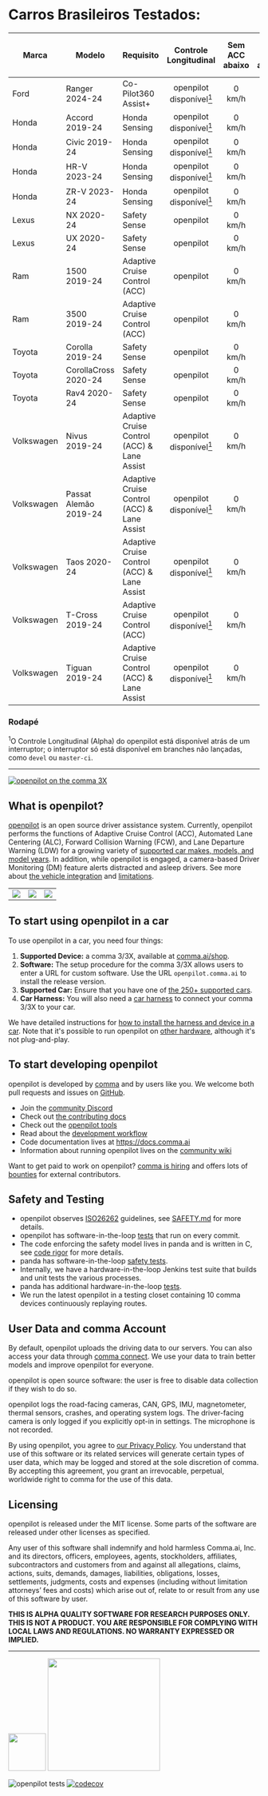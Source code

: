 # Carros Brasileiros Testados:
|Marca|Modelo|Requisito|Controle Longitudinal|Sem ACC abaixo|Sem ALC abaixo|Torque na Direção|Continua após parada completa|Hardware Necessário|Vídeo|
|---|---|---|:---:|:---:|:---:|:---:|:---:|:---:|:---:|
|Ford|Ranger 2024-24|Co-Pilot360 Assist+|openpilot disponível[<sup>1</sup>](#rodapé)|0 km/h|0 km/h|[![star](docs/assets/icon-star-half.svg)](##)|[![star](docs/assets/icon-star-full.svg)](##)|<details><summary>Peças</summary><sub>- 1 cabo RJ45 (2m)<br>- 1 Conector Ford-Q3<br>- 1 comma 3X<br>- 1 comma power v2<br>- 1 harness box<br>- 1 mount<br>- 1 right angle OBD-C cable (1.5 ft)</sub></details>|<a href="https://youtu.be/-n6gscKBqhA" target="_blank"><img height="18px" src="docs/assets/icon-youtube.svg"></img></a>|
|Honda|Accord 2019-24|Honda Sensing|openpilot disponível[<sup>1</sup>](#rodapé)|0 km/h|0 km/h|[![star](docs/assets/icon-star-empty.svg)](##)|[![star](docs/assets/icon-star-half.svg)](##)|<details><summary>Peças</summary><sub>- 1 cabo RJ45 (2m)<br>- 1 Conector Honda Bosch-B<br>- 1 comma 3<br>- 1 comma power v2<br>- 1 harness box<br>- 1 mount<br>- 1 right angle OBD-C cable (1.5 ft)</sub></details>|<a href="https://youtu.be/-M-XU9abKzM" target="_blank"><img height="18px" src="docs/assets/icon-youtube.svg"></img></a>|
|Honda|Civic 2019-24|Honda Sensing|openpilot disponível[<sup>1</sup>](#rodapé)|0 km/h|0 km/h|[![star](docs/assets/icon-star-empty.svg)](##)|[![star](docs/assets/icon-star-half.svg)](##)|<details><summary>Peças</summary><sub>- 1 cabo RJ45 (2m)<br>- 1 Conector Honda Bosch-B<br>- 1 comma 3<br>- 1 comma power v2<br>- 1 harness box<br>- 1 mount<br>- 1 right angle OBD-C cable (1.5 ft)</sub></details>|<a href="https://youtu.be/-M-XU9abKzM" target="_blank"><img height="18px" src="docs/assets/icon-youtube.svg"></img></a>|
|Honda|HR-V 2023-24|Honda Sensing|openpilot disponível[<sup>1</sup>](#rodapé)|0 km/h|0 km/h|[![star](docs/assets/icon-star-empty.svg)](##)|[![star](docs/assets/icon-star-half.svg)](##)|<details><summary>Peças</summary><sub>- 1 cabo RJ45 (2m)<br>- 1 Conector Honda Bosch-B<br>- 1 comma 3<br>- 1 comma power v2<br>- 1 harness box<br>- 1 mount<br>- 1 right angle OBD-C cable (1.5 ft)</sub></details>|<a href="https://youtu.be/Q11veROVwF4" target="_blank"><img height="18px" src="docs/assets/icon-youtube.svg"></img></a>|
|Honda|ZR-V 2023-24|Honda Sensing|openpilot disponível[<sup>1</sup>](#rodapé)|0 km/h|0 km/h|[![star](docs/assets/icon-star-empty.svg)](##)|[![star](docs/assets/icon-star-half.svg)](##)|<details><summary>Peças</summary><sub>- 1 cabo RJ45 (2m)<br>- 1 Conector Honda Bosch-B<br>- 1 comma 3<br>- 1 comma power v2<br>- 1 harness box<br>- 1 mount<br>- 1 right angle OBD-C cable (1.5 ft)</sub></details>|<a href="https://youtu.be/Q11veROVwF4" target="_blank"><img height="18px" src="docs/assets/icon-youtube.svg"></img></a>|
|Lexus|NX 2020-24|Safety Sense|openpilot|0 km/h|0 km/h|[![star](docs/assets/icon-star-full.svg)](##)|[![star](docs/assets/icon-star-full.svg)](##)|<details><summary>Peças</summary><sub>- 1 cabo RJ45 (2m)<br>- 1 Conector Toyota-A<br>- 1 comma 3<br>- 1 comma power v2<br>- 1 harness box<br>- 1 mount<br>- 1 right angle OBD-C cable (1.5 ft)<br>- 1 módulo Sato<br><a href="https://produto.mercadolivre.com.br/MLB-4035054242-modulo-pra-desbloqueio-do-cruzeiro-adaptativo-sub-27kmh-_JM">Compre Aqui</a></sub></details>|<a href="https://youtu.be/QEwSZL4gcdM" target="_blank"><img height="18px" src="docs/assets/icon-youtube.svg"></img></a>|
|Lexus|UX 2020-24|Safety Sense|openpilot|0 km/h|0 km/h|[![star](docs/assets/icon-star-full.svg)](##)|[![star](docs/assets/icon-star-full.svg)](##)|<details><summary>Peças</summary><sub>- 1 cabo RJ45 (2m)<br>- 1 Conector Toyota-A<br>- 1 comma 3<br>- 1 comma power v2<br>- 1 harness box<br>- 1 mount<br>- 1 right angle OBD-C cable (1.5 ft)<br>- 1 módulo Sato<br><a href="https://produto.mercadolivre.com.br/MLB-4035054242-modulo-pra-desbloqueio-do-cruzeiro-adaptativo-sub-27kmh-_JM">Compre Aqui</a></sub></details>|<a href="https://youtu.be/QEwSZL4gcdM" target="_blank"><img height="18px" src="docs/assets/icon-youtube.svg"></img></a>|
|Ram|1500 2019-24|Adaptive Cruise Control (ACC)|openpilot|0 km/h|52 km/h|[![star](docs/assets/icon-star-empty.svg)](##)|[![star](docs/assets/icon-star-half.svg)](##)|<details><summary>Peças</summary><sub>- 1 cabo RJ45 (2m)<br>- 1 Conector FCA<br>- 1 comma 3<br>- 1 comma power v2<br>- 1 harness box<br>- 1 mount<br>- 1 right angle OBD-C cable (1.5 ft)</sub></details>|<a href="https://youtu.be/9atD_TQxMjg" target="_blank"><img height="18px" src="docs/assets/icon-youtube.svg"></img></a>|
|Ram|3500 2019-24|Adaptive Cruise Control (ACC)|openpilot|0 km/h|52 km/h|[![star](docs/assets/icon-star-empty.svg)](##)|[![star](docs/assets/icon-star-half.svg)](##)|<details><summary>Peças</summary><sub>- 1 cabo RJ45 (2m)<br>- 1 Conector FCA<br>- 1 comma 3<br>- 1 comma power v2<br>- 1 harness box<br>- 1 mount<br>- 1 right angle OBD-C cable (1.5 ft)</sub></details>|<a href="https://youtu.be/u4F8qyDtZnY" target="_blank"><img height="18px" src="docs/assets/icon-youtube.svg"></img></a>|
|Toyota|Corolla 2019-24|Safety Sense|openpilot|0 km/h|0 km/h|[![star](docs/assets/icon-star-full.svg)](##)|[![star](docs/assets/icon-star-full.svg)](##)|<details><summary>Peças</summary><sub>- 1 cabo RJ45 (2m)<br>- 1 Conector Toyota-A<br>- 1 comma 3<br>- 1 comma power v2<br>- 1 harness box<br>- 1 mount<br>- 1 right angle OBD-C cable (1.5 ft)<br>- 1 módulo Sato<br><a href="https://produto.mercadolivre.com.br/MLB-4035054242-modulo-pra-desbloqueio-do-cruzeiro-adaptativo-sub-27kmh-_JM">Compre Aqui</a></sub></details>|<a href="https://youtube.com/@comma_ai.brasil" target="_blank"><img height="18px" src="docs/assets/icon-youtube.svg"></img></a>|
|Toyota|CorollaCross 2020-24|Safety Sense|openpilot|0 km/h|0 km/h|[![star](docs/assets/icon-star-full.svg)](##)|[![star](docs/assets/icon-star-full.svg)](##)|<details><summary>Peças</summary><sub>- 1 cabo RJ45 (2m)<br>- 1 Conector Toyota-A<br>- 1 comma 3<br>- 1 comma power v2<br>- 1 harness box<br>- 1 mount<br>- 1 right angle OBD-C cable (1.5 ft)<br>- 1 módulo Sato<br><a href="https://produto.mercadolivre.com.br/MLB-4035054242-modulo-pra-desbloqueio-do-cruzeiro-adaptativo-sub-27kmh-_JM">Compre Aqui</a></sub></details>|<a href="https://youtube.com/@comma_ai.brasil" target="_blank"><img height="18px" src="docs/assets/icon-youtube.svg"></img></a>|
|Toyota|Rav4 2020-24|Safety Sense|openpilot|0 km/h|0 km/h|[![star](docs/assets/icon-star-full.svg)](##)|[![star](docs/assets/icon-star-full.svg)](##)|<details><summary>Peças</summary><sub>- 1 cabo RJ45 (2m)<br>- 1 Conector Toyota-A<br>- 1 comma 3<br>- 1 comma power v2<br>- 1 harness box<br>- 1 mount<br>- 1 right angle OBD-C cable (1.5 ft)<br>- 1 módulo Sato<br><a href="https://produto.mercadolivre.com.br/MLB-4035054242-modulo-pra-desbloqueio-do-cruzeiro-adaptativo-sub-27kmh-_JM">Compre Aqui</a></sub></details>|<a href="https://youtu.be/fgfhXYrOsLw" target="_blank"><img height="18px" src="docs/assets/icon-youtube.svg"></img></a>|
|Volkswagen|Nivus 2019-24|Adaptive Cruise Control (ACC) & Lane Assist|openpilot disponível[<sup>1</sup>](#rodapé)|0 km/h|0 km/h|[![star](docs/assets/icon-star-half.svg)](##)|[![star](docs/assets/icon-star-half.svg)](##)|<details><summary>Peças</summary><sub>- 1 cabo RJ45 (2m)<br>- 1 Conector J533<br>- 1 comma 3<br>- 1 comma power v2<br>- 1 harness box<br>- 1 mount<br>- 1 longo right angle OBD-C cable (3m)</sub></details>|<a href="https://youtu.be/AqeI7-DUPPE" target="_blank"><img height="18px" src="docs/assets/icon-youtube.svg"></img></a>|
|Volkswagen|Passat Alemão 2019-24|Adaptive Cruise Control (ACC) & Lane Assist|openpilot disponível[<sup>1</sup>](#rodapé)|0 km/h|0 km/h|[![star](docs/assets/icon-star-half.svg)](##)|[![star](docs/assets/icon-star-half.svg)](##)|<details><summary>Peças</summary><sub>- 1 cabo RJ45 (2m)<br>- 1 Conector J533<br>- 1 comma 3<br>- 1 comma power v2<br>- 1 harness box<br>- 1 mount<br>- 1 longo right angle OBD-C cable (3m)</sub></details>|<a href="https://youtu.be/AqeI7-DUPPE" target="_blank"><img height="18px" src="docs/assets/icon-youtube.svg"></img></a>|
|Volkswagen|Taos 2020-24|Adaptive Cruise Control (ACC) & Lane Assist|openpilot disponível[<sup>1</sup>](#rodapé)|0 km/h|0 km/h|[![star](docs/assets/icon-star-half.svg)](##)|[![star](docs/assets/icon-star-half.svg)](##)|<details><summary>Peças</summary><sub>- 1 cabo RJ45 (2m)<br>- 1 Conector J533<br>- 1 comma 3<br>- 1 comma power v2<br>- 1 harness box<br>- 1 mount<br>- 1 longo right angle OBD-C cable (3m)</sub></details>|<a href="https://youtu.be/AqeI7-DUPPE" target="_blank"><img height="18px" src="docs/assets/icon-youtube.svg"></img></a>|
|Volkswagen|T-Cross 2019-24|Adaptive Cruise Control (ACC)|openpilot disponível[<sup>1</sup>](#rodapé)|0 km/h|0 km/h|[![star](docs/assets/icon-star-half.svg)](##)|[![star](docs/assets/icon-star-half.svg)](##)|<details><summary>Peças</summary><sub>- 1 cabo RJ45 (2m)<br>- 1 Conector J533<br>- 1 comma 3<br>- 1 comma power v2<br>- 1 harness box<br>- 1 mount<br>- 1 longo right angle OBD-C cable (3m)</sub></details>|<a href="https://youtu.be/AqeI7-DUPPE" target="_blank"><img height="18px" src="docs/assets/icon-youtube.svg"></img></a>|
|Volkswagen|Tiguan 2019-24|Adaptive Cruise Control (ACC) & Lane Assist|openpilot disponível[<sup>1</sup>](#rodapé)|0 km/h|0 km/h|[![star](docs/assets/icon-star-half.svg)](##)|[![star](docs/assets/icon-star-half.svg)](##)|<details><summary>Peças</summary><sub>- 1 cabo RJ45 (2m)<br>- 1 Conector J533<br>- 1 comma 3<br>- 1 comma power v2<br>- 1 harness box<br>- 1 mount<br>- 1 longo right angle OBD-C cable (3m)</sub></details>|<a href="https://youtu.be/AqeI7-DUPPE" target="_blank"><img height="18px" src="docs/assets/icon-youtube.svg"></img></a>|

### Rodapé
<sup>1</sup>O Controle Longitudinal (Alpha) do openpilot está disponível atrás de um interruptor; o interruptor só está disponível em branches  não lançadas, como `devel` ou `master-ci`. <br />

------
[![openpilot on the comma 3X](https://github.com/commaai/openpilot/assets/8762862/f09e6d29-db2d-4179-80c2-51e8d92bdb5c)](https://comma.ai/shop/comma-3x)


What is openpilot?
------

[openpilot](http://github.com/commaai/openpilot) is an open source driver assistance system. Currently, openpilot performs the functions of Adaptive Cruise Control (ACC), Automated Lane Centering (ALC), Forward Collision Warning (FCW), and Lane Departure Warning (LDW) for a growing variety of [supported car makes, models, and model years](docs/CARS.md). In addition, while openpilot is engaged, a camera-based Driver Monitoring (DM) feature alerts distracted and asleep drivers. See more about [the vehicle integration](docs/INTEGRATION.md) and [limitations](docs/LIMITATIONS.md).

<table>
  <tr>
    <td><a href="https://youtu.be/NmBfgOanCyk" title="Video By Greer Viau"><img src="https://github.com/commaai/openpilot/assets/8762862/2f7112ae-f748-4f39-b617-fabd689c3772"></a></td>
    <td><a href="https://youtu.be/VHKyqZ7t8Gw" title="Video By Logan LeGrand"><img src="https://github.com/commaai/openpilot/assets/8762862/92351544-2833-40d7-9e0b-7ef7ae37ec4c"></a></td>
    <td><a href="https://youtu.be/SUIZYzxtMQs" title="A drive to Taco Bell"><img src="https://github.com/commaai/openpilot/assets/8762862/05ceefc5-2628-439c-a9b2-89ce77dc6f63"></a></td>
  </tr>
</table>

To start using openpilot in a car
------

To use openpilot in a car, you need four things:
1. **Supported Device:** a comma 3/3X, available at [comma.ai/shop](https://comma.ai/shop/comma-3x).
2. **Software:** The setup procedure for the comma 3/3X allows users to enter a URL for custom software. Use the URL `openpilot.comma.ai` to install the release version.
3. **Supported Car:** Ensure that you have one of [the 250+ supported cars](docs/CARS.md).
4. **Car Harness:** You will also need a [car harness](https://comma.ai/shop/car-harness) to connect your comma 3/3X to your car.

We have detailed instructions for [how to install the harness and device in a car](https://comma.ai/setup). Note that it's possible to run openpilot on [other hardware](https://blog.comma.ai/self-driving-car-for-free/), although it's not plug-and-play.

To start developing openpilot
------

openpilot is developed by [comma](https://comma.ai/) and by users like you. We welcome both pull requests and issues on [GitHub](http://github.com/commaai/openpilot).

* Join the [community Discord](https://discord.comma.ai)
* Check out [the contributing docs](docs/CONTRIBUTING.md)
* Check out the [openpilot tools](tools/)
* Read about the [development workflow](docs/WORKFLOW.md)
* Code documentation lives at https://docs.comma.ai
* Information about running openpilot lives on the [community wiki](https://github.com/commaai/openpilot/wiki)

Want to get paid to work on openpilot? [comma is hiring](https://comma.ai/jobs#open-positions) and offers lots of [bounties](docs/BOUNTIES.md) for external contributors.

Safety and Testing
----

* openpilot observes [ISO26262](https://en.wikipedia.org/wiki/ISO_26262) guidelines, see [SAFETY.md](docs/SAFETY.md) for more details.
* openpilot has software-in-the-loop [tests](.github/workflows/selfdrive_tests.yaml) that run on every commit.
* The code enforcing the safety model lives in panda and is written in C, see [code rigor](https://github.com/commaai/panda#code-rigor) for more details.
* panda has software-in-the-loop [safety tests](https://github.com/commaai/panda/tree/master/tests/safety).
* Internally, we have a hardware-in-the-loop Jenkins test suite that builds and unit tests the various processes.
* panda has additional hardware-in-the-loop [tests](https://github.com/commaai/panda/blob/master/Jenkinsfile).
* We run the latest openpilot in a testing closet containing 10 comma devices continuously replaying routes.

User Data and comma Account
------

By default, openpilot uploads the driving data to our servers. You can also access your data through [comma connect](https://connect.comma.ai/). We use your data to train better models and improve openpilot for everyone.

openpilot is open source software: the user is free to disable data collection if they wish to do so.

openpilot logs the road-facing cameras, CAN, GPS, IMU, magnetometer, thermal sensors, crashes, and operating system logs.
The driver-facing camera is only logged if you explicitly opt-in in settings. The microphone is not recorded.

By using openpilot, you agree to [our Privacy Policy](https://comma.ai/privacy). You understand that use of this software or its related services will generate certain types of user data, which may be logged and stored at the sole discretion of comma. By accepting this agreement, you grant an irrevocable, perpetual, worldwide right to comma for the use of this data.

Licensing
------

openpilot is released under the MIT license. Some parts of the software are released under other licenses as specified.

Any user of this software shall indemnify and hold harmless Comma.ai, Inc. and its directors, officers, employees, agents, stockholders, affiliates, subcontractors and customers from and against all allegations, claims, actions, suits, demands, damages, liabilities, obligations, losses, settlements, judgments, costs and expenses (including without limitation attorneys’ fees and costs) which arise out of, relate to or result from any use of this software by user.

**THIS IS ALPHA QUALITY SOFTWARE FOR RESEARCH PURPOSES ONLY. THIS IS NOT A PRODUCT.
YOU ARE RESPONSIBLE FOR COMPLYING WITH LOCAL LAWS AND REGULATIONS.
NO WARRANTY EXPRESSED OR IMPLIED.**

---

<img src="https://d1qb2nb5cznatu.cloudfront.net/startups/i/1061157-bc7e9bf3b246ece7322e6ffe653f6af8-medium_jpg.jpg?buster=1458363130" width="75"></img> <img src="https://cdn-images-1.medium.com/max/1600/1*C87EjxGeMPrkTuVRVWVg4w.png" width="225"></img>

![openpilot tests](https://github.com/commaai/openpilot/actions/workflows/selfdrive_tests.yaml/badge.svg)
[![codecov](https://codecov.io/gh/commaai/openpilot/branch/master/graph/badge.svg)](https://codecov.io/gh/commaai/openpilot)
